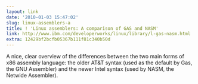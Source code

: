 ```yaml
---
layout: link
date: '2010-01-03 15:47:02'
slug: linux-assemblers-a
title: ! 'Linux assemblers: A comparison of GAS and NASM'
link: http://www.ibm.com/developerworks/linux/library/l-gas-nasm.html
extra: 12429bf2bcfb05367b111f81c340b50d
---
```


A nice, clear overview of the differences between the two main forms of x86 assembly language: the older AT&T syntax (used as the default by Gas, the GNU Assembler) and the newer Intel syntax (used by NASM, the Netwide Assembler).